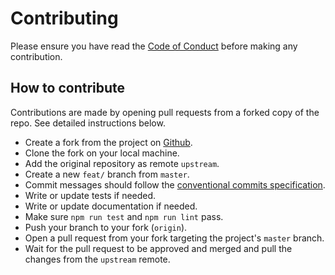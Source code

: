 # Contributing

Please ensure you have read the [Code of Conduct](./CODE_OF_CONDUCT.md) before
making any contribution.

## How to contribute

Contributions are made by opening pull requests from a forked copy of the repo.
See detailed instructions below.

- Create a fork from the project on [Github](https://github.com/devoinc/genesys-ui-form-builder).
- Clone the fork on your local machine.
- Add the original repository as remote `upstream`.
- Create a new `feat/` branch from `master`.
- Commit messages should follow the [conventional commits specification](https://www.conventionalcommits.org/en/v1.0.0/).
- Write or update tests if needed.
- Write or update documentation if needed.
- Make sure `npm run test` and `npm run lint` pass.
- Push your branch to your fork (`origin`).
- Open a pull request from your fork targeting the project's `master` branch.
- Wait for the pull request to be approved and merged and pull the changes from the `upstream` remote.
